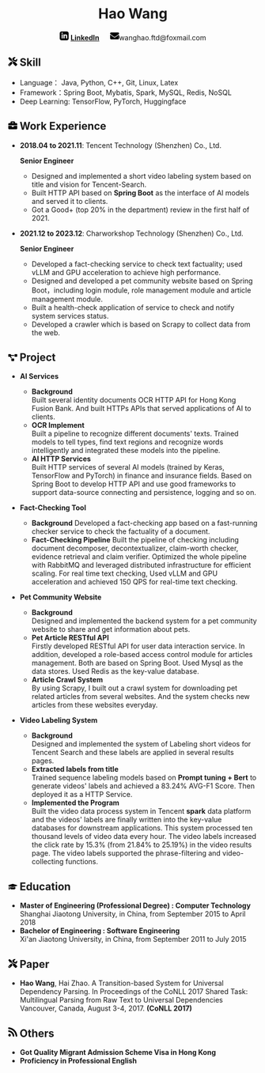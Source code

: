 <center>
<h1>Hao Wang</h1>
<div>
<span><img src="assets/iconmonstr-linkedin-3.svg" width="18px"> <a href="https://www.linkedin.com/in/hao-wang-4821ba100/"><b>LinkedIn</b></a ></span>&ensp;   &ensp;   <span><img src="assets/envelope-solid.svg" width="18px">wanghao.ftd@foxmail.com</span>
</div>
</center>


## <img src="assets/tools-solid.svg" width="18px"> Skill
- Language： Java, Python, C++, Git, Linux, Latex
- Framework：Spring Boot, Mybatis, Spark, MySQL, Redis, NoSQL
- Deep Learning: TensorFlow, PyTorch, Huggingface

## <img src="assets/briefcase-solid.svg" width="18px"> Work Experience
- **2018.04 to 2021.11**:  Tencent Technology (Shenzhen) Co., Ltd.

  **Senior Engineer**

  - Designed and implemented a short video labeling system based on title and vision for Tencent-Search.
  - Built HTTP API based on **Spring Boot** as the interface of AI models and served it to clients.
  - Got a Good+ (top 20% in the department) review in the first half of 2021.

- **2021.12 to 2023.12**: Charworkshop Technology (Shenzhen) Co., Ltd.

  **Senior Engineer**

  - Developed a fact-checking service to check text factuality; used vLLM and GPU acceleration to achieve high performance.
  - Designed and developed a pet community website based on Spring Boot，including login module, role management module and article management module.
  - Built a health-check application of service to check and notify system services status.
  - Developed a crawler which is based on Scrapy to collect data from the web.

## <img src="assets/project-diagram-solid.svg" width="18px"> Project
- **AI Services**
  - **Background**  
    Built several identity documents OCR HTTP API for Hong Kong Fusion Bank. And built HTTPs APIs that served applications of AI to clients.
  - **OCR Implement**  
    Built a pipeline to recognize different documents' texts. Trained models to tell types, find text regions and recognize words intelligently and integrated these models into the pipeline.
  - **AI HTTP Services**  
    Built HTTP services of several AI models (trained by Keras, TensorFlow and PyTorch) in finance and insurance fields. Based on Spring Boot to develop HTTP API and use good frameworks to support data-source connecting and persistence, logging and so on.
- **Fact-Checking Tool**
  - **Background**
    Developed a fact-checking app based on a fast-running checker service to check the factuality of a document.  
  - **Fact-Checking Pipeline**
    Built the pipeline of checking including document decomposer, decontextualizer, claim-worth checker, evidence retrieval and claim verifier. Optimized the whole pipeline with RabbitMQ and leveraged distributed infrastructure for efficient scaling. For real time text checking, Used vLLM and GPU acceleration and achieved 150 QPS for real-time text checking.

- **Pet Community Website**
  - **Background**  
    Designed and implemented the backend system for a pet community website to share and get information about pets. 
  - **Pet Article RESTful API**  
    Firstly developed RESTful API for user data interaction service. In addition, developed a role-based access control module for articles management. Both are based on Spring Boot. Used Mysql as the data stores. Used Redis as the key-value database. 
  - **Article Crawl System**  
    By using Scrapy, I built out a crawl system for downloading pet related articles from several websites. And the system checks new articles from these websites everyday.
- **Video Labeling System**
  - **Background**  
    Designed and implemented the system of Labeling short videos for Tencent Search and these labels are applied in several results pages.
  - **Extracted labels from title**  
    Trained sequence labeling models based on **Prompt tuning + Bert** to generate videos' labels and achieved a 83.24% AVG-F1 Score. Then deployed it as a HTTP Service. 
  - **Implemented the Program**  
    Built the video data process system in Tencent **spark** data platform and the videos' labels are finally written into the key-value databases for downstream applications. This system processed ten thousand levels of video data every hour. The video labels increased the click rate by 15.3% (from 21.84% to 25.19%) in the video results page. The video labels supported the phrase-filtering and video-collecting functions.

## <img src="assets/graduation-cap-solid.svg" width="18px"> Education
- **Master of  Engineering (Professional Degree) : Computer Technology**  
  Shanghai Jiaotong University, in China, from September 2015 to April 2018
- **Bachelor of Engineering : Software Engineering**  
  Xi'an Jiaotong University, in China, from September 2011 to July 2015

## <img src="assets/tools-solid.svg" width="18px"> Paper
- **Hao Wang**, Hai Zhao. A Transition-based System for Universal Dependency Parsing. In Proceedings of the CoNLL 2017 Shared Task: Multilingual Parsing from Raw Text to Universal Dependencies Vancouver, Canada, August 3-4, 2017. **(CoNLL 2017)**


## <img src="assets/rss-solid.svg" width="18px"> Others
- **Got Quality Migrant Admission Scheme Visa in Hong Kong**
- **Proficiency in Professional English**
